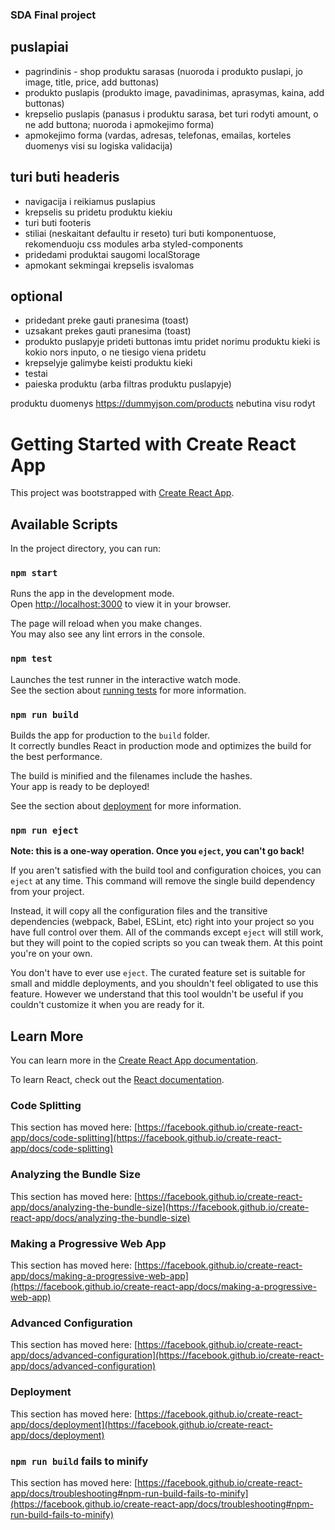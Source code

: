 ### SDA Final project

## puslapiai

- pagrindinis - shop produktu sarasas (nuoroda i produkto puslapi, jo image, title, price, add buttonas)
- produkto puslapis (produkto image, pavadinimas, aprasymas, kaina, add buttonas)
- krepselio puslapis (panasus i produktu sarasa, bet turi rodyti amount, o ne add buttona; nuoroda i apmokejimo forma)
- apmokejimo forma (vardas, adresas, telefonas, emailas, korteles duomenys visi su logiska validacija)

## turi buti headeris

- navigacija i reikiamus puslapius
- krepselis su pridetu produktu kiekiu
- turi buti footeris
- stiliai (neskaitant defaultu ir reseto) turi buti komponentuose, rekomenduoju css modules arba styled-components
- pridedami produktai saugomi localStorage
- apmokant sekmingai krepselis isvalomas

## optional

- pridedant preke gauti pranesima (toast)
- uzsakant prekes gauti pranesima (toast)
- produkto puslapyje prideti buttonas imtu pridet norimu produktu kieki is kokio nors inputo, o ne tiesigo viena pridetu
- krepselyje galimybe keisti produktu kieki
- testai
- paieska produktu (arba filtras produktu puslapyje)

produktu duomenys https://dummyjson.com/products nebutina visu rodyt


# Getting Started with Create React App

This project was bootstrapped with [Create React App](https://github.com/facebook/create-react-app).

## Available Scripts

In the project directory, you can run:

### `npm start`

Runs the app in the development mode.\
Open [http://localhost:3000](http://localhost:3000) to view it in your browser.

The page will reload when you make changes.\
You may also see any lint errors in the console.

### `npm test`

Launches the test runner in the interactive watch mode.\
See the section about [running tests](https://facebook.github.io/create-react-app/docs/running-tests) for more information.

### `npm run build`

Builds the app for production to the `build` folder.\
It correctly bundles React in production mode and optimizes the build for the best performance.

The build is minified and the filenames include the hashes.\
Your app is ready to be deployed!

See the section about [deployment](https://facebook.github.io/create-react-app/docs/deployment) for more information.

### `npm run eject`

**Note: this is a one-way operation. Once you `eject`, you can't go back!**

If you aren't satisfied with the build tool and configuration choices, you can `eject` at any time. This command will remove the single build dependency from your project.

Instead, it will copy all the configuration files and the transitive dependencies (webpack, Babel, ESLint, etc) right into your project so you have full control over them. All of the commands except `eject` will still work, but they will point to the copied scripts so you can tweak them. At this point you're on your own.

You don't have to ever use `eject`. The curated feature set is suitable for small and middle deployments, and you shouldn't feel obligated to use this feature. However we understand that this tool wouldn't be useful if you couldn't customize it when you are ready for it.

## Learn More

You can learn more in the [Create React App documentation](https://facebook.github.io/create-react-app/docs/getting-started).

To learn React, check out the [React documentation](https://reactjs.org/).

### Code Splitting

This section has moved here: [https://facebook.github.io/create-react-app/docs/code-splitting](https://facebook.github.io/create-react-app/docs/code-splitting)

### Analyzing the Bundle Size

This section has moved here: [https://facebook.github.io/create-react-app/docs/analyzing-the-bundle-size](https://facebook.github.io/create-react-app/docs/analyzing-the-bundle-size)

### Making a Progressive Web App

This section has moved here: [https://facebook.github.io/create-react-app/docs/making-a-progressive-web-app](https://facebook.github.io/create-react-app/docs/making-a-progressive-web-app)

### Advanced Configuration

This section has moved here: [https://facebook.github.io/create-react-app/docs/advanced-configuration](https://facebook.github.io/create-react-app/docs/advanced-configuration)

### Deployment

This section has moved here: [https://facebook.github.io/create-react-app/docs/deployment](https://facebook.github.io/create-react-app/docs/deployment)

### `npm run build` fails to minify

This section has moved here: [https://facebook.github.io/create-react-app/docs/troubleshooting#npm-run-build-fails-to-minify](https://facebook.github.io/create-react-app/docs/troubleshooting#npm-run-build-fails-to-minify)
